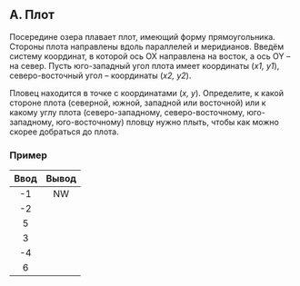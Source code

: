 ## A. Плот
Посередине озера плавает плот, имеющий форму прямоугольника. Стороны плота направлены вдоль параллелей и меридианов. Введём систему координат, в которой ось OX направлена на восток, а ось ОY – на север. Пусть юго-западный угол плота имеет координаты (*x1, y1*), северо-восточный угол – координаты (*x2, y2*).

Пловец находится в точке с координатами (*x, y*). Определите, к какой стороне плота (северной, южной, западной или восточной) или к какому углу плота (северо-западному, северо-восточному, юго-западному, юго-восточному) пловцу нужно плыть, чтобы как можно скорее добраться до плота.

### Пример
| Ввод | Вывод |
|:----:|:-----:|
|  -1  |  NW   |
|  -2  |       |
|  5   |       |
|  3   |       |
|  -4  |       |
|  6   |       |